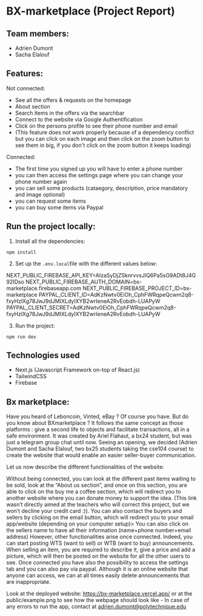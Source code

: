 # BX-marketplace (Project Report)

## Team members:

- Adrien Dumont
- Sacha Elalouf

## Features:

Not connected:
- See all the offers & requests on the homepage
- About section
- Search items in the offers via the searchbar
- Connect to the website via Google Authentification
- Click on the persons profile to see their phone number and email
- (This feature does not work properly because of a dependency conflict but you can click on 
each image and then click on the zoom button to see them in big, if you don't click on the zoom button it keeps loading)

Connected:
- The first time you signed up you will have to enter a phone number
- you can then access the settings page where you can change your phone number again
- you can sell some products (cataegory, description, price  mandatory and image optional)
- you can request some items
- you can buy some items via Paypal

## Run the project locally: 

1. Install all the dependencies:

```npm install```

2. Set up the ```.env.local```file with the different values below:

NEXT_PUBLIC_FIREBASE_API_KEY=AIzaSyDjZSknrvvsJlQ6Pa5sG9ADt8J4G92IDso
NEXT_PUBLIC_FIREBASE_AUTH_DOMAIN=bx-marketplace.firebaseapp.com
NEXT_PUBLIC_FIREBASE_PROJECT_ID=bx-marketplace
PAYPAL_CLIENT_ID=AdKzNwtv0EiOh_CphFWRqpeQcwm2q8-fxyHzlXg78JwJ9dJMIXLdyIXYB2wrIeneA2RvEobdh-LUAPyW
PAYPAL_CLIENT_SECRET=AdKzNwtv0EiOh_CphFWRqpeQcwm2q8-fxyHzlXg78JwJ9dJMIXLdyIXYB2wrIeneA2RvEobdh-LUAPyW

3. Run the project:

```npm run dev```

## Technologies used

- Next.js (Javascript Framework on-top of React.js)
- TailwindCSS
- Firebase

## Bx marketplace: 

Have you heard of Leboncoin, Vinted, eBay ? Of course you have. But do you know about BXmarketplace ?
It follows the same concept as those platforms : give a second life to objects and facilitate transactions, all in a safe environment. It was created by Ariel Flahaut, a bx24 student, but was just a telegram group chat until now. 
Seeing an opening, we decided (Adrien Dumont and Sacha Elalouf, two bx25 students taking the cse104 course) to create the website that would enable an easier seller-buyer communication.

Let us now describe the different functionalities of the website:

Without being connected, you can look at the different past items waiting to be sold, look at the “About us section”, and once on this section, you are able to click on the buy me a coffee section, which will redirect you to another website where you can donate money to support the idea. (This link wasn’t directly aimed at the teachers who will correct this project, but we won’t decline your credit card :)).
You can also contact the buyers and sellers by clicking on the email button, which will redirect you to your email app/website (depending on your computer setup)> 
You can also click on the sellers name to have all their information (name+phone number+email address)
However, other functionalities arise once connected. Indeed, you can start posting WTS (want to sell) or WTB (want to buy) announcements.
When selling an item, you are required to describe it, give a price and add a picture, which will then be posted on the website for all the other users to see. Once connected you have also the possibility to access the settings tab and you can also pay via paypal.
Although it is an online website that anyone can access, we can at all times easily delete announcements that are inappropriate.

Look at the deployed website: https://bx-marketplace.vercel.app/ or at the public/example.png to see how the webpage should look like  - In case of any errors to run the app, contact at adrien.dumont@polytechnique.edu